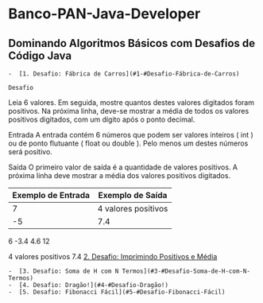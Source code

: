 # Banco-PAN-Java-Developer
## Dominando Algoritmos Básicos com Desafios de Código Java 
      
    -  [1. Desafio: Fábrica de Carros](#1-#Desafio-Fábrica-de-Carros)
    
    Desafio
Leia 6 valores. Em seguida, mostre quantos destes valores digitados foram positivos. Na próxima linha, deve-se mostrar a média de todos os valores positivos digitados, com um dígito após o ponto decimal.

Entrada
A entrada contém 6 números que podem ser valores inteiros ( int ) ou de ponto flutuante ( float ou double ). Pelo menos um destes números será positivo.

Saída
O primeiro valor de saída é a quantidade de valores positivos. A próxima linha deve mostrar a média dos valores positivos digitados.

|Exemplo de Entrada|	Exemplo de Saída|
|------------------|--------------------|
|7                  | 4 valores positivos|
|-5                 |   7.4
6
-3.4
4.6
12

4 valores positivos
7.4
[2. Desafio: Imprimindo Positivos e Média](https://github.com/w3helton/Banco-PAN-Java-Developer/blob/1b681958ba110dd0ac3bf13ce6fe5fb33661eaab/Desafio:%20Imprimindo%20Positivos%20e%20M%C3%A9dia/Desafio:%20Imprimindo%20Positivos%20e%20M%C3%A9dia)

    -  [3. Desafio: Soma de H com N Termos](#3-#Desafio-Soma-de-H-com-N-Termos)
    -  [4. Desafio: Dragão!](#4-#Desafio-Dragão!)
    -  [5. Desafio: Fibonacci Fácil](#5-#Desafio-Fibonacci-Fácil)
